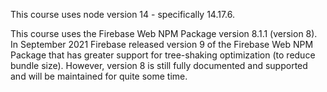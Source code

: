 This course uses node version 14 - specifically 14.17.6.

This course uses the Firebase Web NPM Package version 8.1.1 (version 8).
In September 2021 Firebase released version 9 of the Firebase Web NPM Package that has greater support for tree-shaking optimization (to reduce bundle size). However, version 8 is still fully documented and supported and will be maintained for quite some time.
